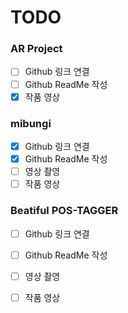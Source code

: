 # TODO

### AR Project
- [ ] Github 링크 연결
- [ ] Github ReadMe 작성
- [x] 작품 영상

### mibungi 
- [x] Github 링크 연결
- [x] Github ReadMe 작성
- [ ] 영상 촬영
- [ ] 작품 영상

### Beatiful POS-TAGGER
- [ ] Github 링크 연결
- [ ] Github ReadMe 작성
- [ ] 영상 촬영
- [ ] 작품 영상



